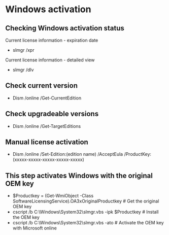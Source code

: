 # Windows activation
## Checking Windows activation status
Current license information - expiration date
- slmgr /xpr

Current license information - detailed view
- slmgr /dlv

## Check current version
- Dism /online /Get-CurrentEdition

## Check upgradeable versions
- Dism /online /Get-TargetEditions

## Manual license activation
- Dism /online /Set-Edition:(edition name) /AcceptEula /ProductKey:(xxxxx-xxxxx-xxxxx-xxxxx-xxxxx)


## This step activates Windows with the original OEM key
- $Productkey = (Get-WmiObject -Class SoftwareLicensingService).OA3xOriginalProductkey # Get the original OEM key
- cscript /b C:\Windows\System32\slmgr.vbs -ipk $Productkey # Install the OEM key
- cscript /b C:\Windows\System32\slmgr.vbs -ato # Activate the OEM key with Microsoft online
